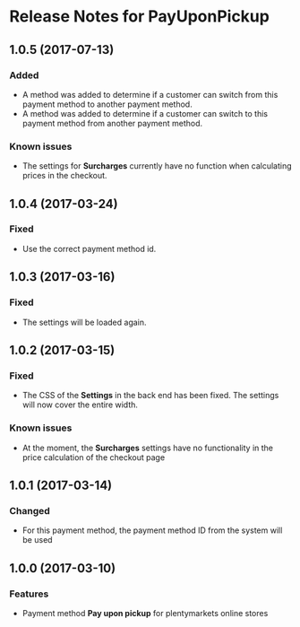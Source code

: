 # Release Notes for PayUponPickup

## 1.0.5 (2017-07-13)

### Added

- A method was added to determine if a customer can switch from this payment method to another payment method.
- A method was added to determine if a customer can switch to this payment method from another payment method.

### Known issues

- The settings for **Surcharges** currently have no function when calculating prices in the checkout.

## 1.0.4 (2017-03-24)

### Fixed

- Use the correct payment method id.

## 1.0.3 (2017-03-16)

### Fixed

- The settings will be loaded again.

## 1.0.2 (2017-03-15)

### Fixed

- The CSS of the **Settings** in the back end has been fixed. The settings will now cover the entire width.

### Known issues

- At the moment, the **Surcharges** settings have no functionality in the price calculation of the checkout page

## 1.0.1 (2017-03-14)

### Changed

- For this payment method, the payment method ID from the system will be used

## 1.0.0 (2017-03-10)

### Features

- Payment method **Pay upon pickup** for plentymarkets online stores
